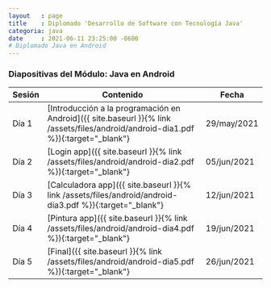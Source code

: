 ```yaml
---
layout   : page
title    : Diplomado 'Desarrollo de Software con Tecnología Java'
categoria: java
date     : 2021-06-11 23:25:00 -0600
# Diplomado Java en Android
---
```


### Diapositivas del Módulo: Java en Android

| Sesión | Contenido | Fecha |
| --- | --- | ---|
| Día 1 | [Introducción a la programación en Android]({{ site.baseurl }}{% link /assets/files/android/android-dia1.pdf %}){:target="_blank"} | 29/may/2021 |
| Día 2 | [Login app]({{ site.baseurl }}{% link /assets/files/android/android-dia2.pdf %}){:target="_blank"} | 05/jun/2021 |
| Día 3 | [Calculadora app]({{ site.baseurl }}{% link /assets/files/android/android-dia3.pdf %}){:target="_blank"} | 12/jun/2021 |
| Día 4 | [Pintura app]({{ site.baseurl }}{% link /assets/files/android/android-dia4.pdf %}){:target="_blank"} | 19/jun/2021 |
| Día 5 | [Final]({{ site.baseurl }}{% link /assets/files/android/android-dia5.pdf %}){:target="_blank"} | 26/jun/2021 |